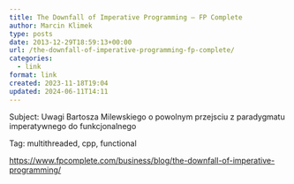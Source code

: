 ```yaml
---
title: The Downfall of Imperative Programming – FP Complete
author: Marcin Klimek
type: posts
date: 2013-12-29T18:59:13+00:00
url: /the-downfall-of-imperative-programming-fp-complete/
categories:
  - link
format: link
created: 2023-11-18T19:04
updated: 2024-06-11T14:11
---
```

<p dir="ltr">
  Subject: Uwagi Bartosza Milewskiego o powolnym przejsciu z paradygmatu imperatywnego do funkcjonalnego
</p>



<p dir="ltr">
  Tag: multithreaded, cpp, functional
</p>

[<https://www.fpcomplete.com/business/blog/the-downfall-of-imperative-programming/>][1]

 [1]: https://www.fpcomplete.com/business/blog/the-downfall-of-imperative-programming/